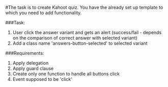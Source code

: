 #The task is to create Kahoot quiz.
You have the already set up template to which you need to add functionality.

###Task: 
1. User click the answer variant and gets an alert (success/fail - depends on the comparison of correct answer with selected variant)
2. Add a class name 'answers-button-selected' to selected variant

###Requirements: 
1. Apply delegation
2. Apply guard clause
3. Create only one function to handle all buttons click
4. Event supposed to be 'click'
